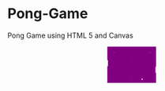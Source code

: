 # Pong-Game

Pong Game using HTML 5 and Canvas

<p align="center"><img src="./imgs/pong-game.png" alt="pong Game" width="100" /></p>

